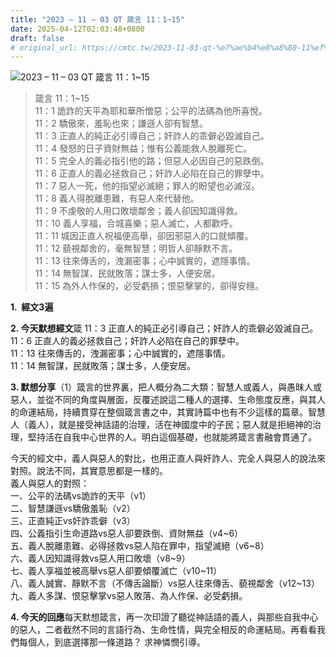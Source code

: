 ```yaml
---
title: "2023 – 11 – 03 QT 箴言 11：1~15"
date: 2025-04-12T02:03:48+0800
draft: false
# original_url: https://cmtc.tw/2023-11-03-qt-%e7%ae%b4%e8%a8%80-11%ef%bc%9a115
---
```


![2023 – 11 – 03 QT 箴言 11：1~15](/images/qt.jpg  "2023 – 11 – 03 QT 箴言 11：1~15")

> 箴言 11：1~15  
> 11：1 詭詐的天平為耶和華所憎惡；公平的法碼為他所喜悅。  
> 11：2 驕傲來，羞恥也來；謙遜人卻有智慧。  
> 11：3 正直人的純正必引導自己；奸詐人的乖僻必毀滅自己。  
> 11：4 發怒的日子資財無益；惟有公義能救人脫離死亡。  
> 11：5 完全人的義必指引他的路；但惡人必因自己的惡跌倒。  
> 11：6 正直人的義必拯救自己；奸詐人必陷在自己的罪孽中。  
> 11：7 惡人一死，他的指望必滅絕；罪人的盼望也必滅沒。  
> 11：8 義人得脫離患難，有惡人來代替他。  
> 11：9 不虔敬的人用口敗壞鄰舍；義人卻因知識得救。  
> 11：10 義人享福，合城喜樂；惡人滅亡，人都歡呼。  
> 11：11 城因正直人祝福便高舉，卻因邪惡人的口就傾覆。  
> 11：12 藐視鄰舍的，毫無智慧；明哲人卻靜默不言。  
> 11：13 往來傳舌的，洩漏密事；心中誠實的，遮隱事情。  
> 11：14 無智謀，民就敗落；謀士多，人便安居。  
> 11：15 為外人作保的，必受虧損；恨惡擊掌的，卻得安穩。

**1.  經文3遍**

**2. 今天默想經文**箴 11：3 正直人的純正必引導自己；奸詐人的乖僻必毀滅自己。  
11：6 正直人的義必拯救自己；奸詐人必陷在自己的罪孽中。  
11：13 往來傳舌的，洩漏密事；心中誠實的，遮隱事情。  
11：14 無智謀，民就敗落；謀士多，人便安居。

**3. 默想分享**（1）箴言的世界裏，把人概分為二大類：智慧人或義人，與愚昩人或惡人，並從不同的角度與層面，反覆述說這二種人的選擇、生命態度反應，與其人的命運結局，持續貫穿在整個箴言書之中，其實詩篇中也有不少這樣的篇章。智慧人（義人），就是接受神話語的治理，活在神國度中的子民；惡人就是拒絕神的治理，堅持活在自我中心世界的人。明白這個基礎，也就能將箴言書融會貫通了。

今天的經文中，義人與惡人的對比，也用正直人與奸詐人、完全人與惡人的說法來對照。說法不同，其實意思都是一樣的。  
義人與惡人的對照：  
一、公平的法碼vs詭詐的天平（v1）  
二、智慧謙遜vs驕傲羞恥（v2）  
三、正直純正vs奸詐乖僻（v3）  
四、公義指引生命道路vs惡人卻要跌倒、資財無益（v4~6）  
五、義人脫離患難、必得拯救vs惡人陷在罪中，指望滅絕（v6~8）  
六、義人因知識得救vs惡人用口敗壞（v8~9）  
七、義人享福並被高舉vs惡人卻要傾覆滅亡（v10~11）  
八、義人誠實、靜默不言（不傳舌論斷）vs惡人往來傳舌、藐視鄰舍（v12~13）  
九、義人多謀、恨惡擊掌vs惡人敗落、為人作保、必受虧損。

**4. 今天的回應**每天默想箴言，再一次印證了聽從神話語的義人，與那些自我中心的惡人，二者截然不同的言語行為、生命性情，與完全相反的命運結局。再看看我們每個人，到底選擇那一條道路？ 求神憐憫引導。